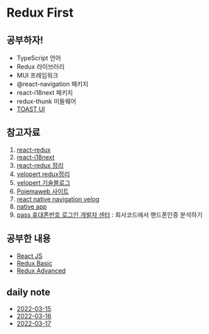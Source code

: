 # Redux First

## 공부하자!

- TypeScript 언어
- Redux 라이브러리
- MUI 프레임워크
- @react-navigation 패키지
- react-i18next 패키지
- redux-thunk 미들웨어
- [TOAST UI](https://ui.toast.com/)

## 참고자료

1. [react-redux](https://react-redux.js.org/introduction/getting-started)
2. [react-i18next](https://react.i18next.com/getting-started)
3. [react-redux 정리](https://13akstjq.github.io/redux/2019/12/14/redux-redux%EC%99%84%EB%B2%BD%EC%A0%95%EB%A6%AC.html)
4. [velopert redux정리](https://redux.vlpt.us/1-6-reducers.html)
5. [velopert 기술블로그](https://velopert.com/1967)
6. [Poiemaweb 사이트](https://poiemaweb.com/Front-end)
7. [react native navigation velog](https://wordbe.tistory.com/entry/React-Native-5-React-Navigation-%EC%84%A4%EC%A0%95)
8. [native app](https://velog.io/@openhub/%EB%84%A4%EC%9D%B4%ED%8B%B0%EB%B8%8C-%EC%95%B1Native-App-vs-%ED%95%98%EC%9D%B4%EB%B8%8C%EB%A6%AC%EB%93%9C-%EC%95%B1Hybrid-App-vs-%ED%94%84%EB%A1%9C%EA%B7%B8%EB%A0%88%EC%8B%9C%EB%B8%8C-%EC%9B%B9-%EC%95%B1PWA-%EC%A0%95%EC%9D%98%EC%99%80-%EC%9E%A5%EB%8B%A8%EC%A0%90)
9. [pass 휴대폰번호 로그인 개발자 센터](https://developers.passlogin.com/docs/develop/web) : 회사코드에서 핸드폰인증 분석하기

## 공부한 내용

- [React JS](/md/react.md)
- [Redux Basic](/md/redux-basic.md)
- [Redux Advanced](/md/redux-advanced.md)

## daily note

- [2022-03-15](/md/daily/220315.md)
- [2022-03-16](/md/daily/220316.md)
- [2022-03-17](/md/daily/220317.md)
